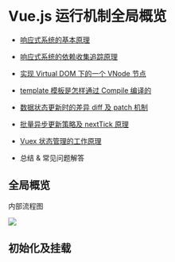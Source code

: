 # Vue.js 运行机制全局概览

* [响应式系统的基本原理](https://github.com/liyayun713/Interview/blob/master/vue/response-system.md)

* [响应式系统的依赖收集追踪原理](https://github.com/liyayun713/Interview/blob/master/vue/dependence-collect.md)

* [实现 Virtual DOM 下的一个 VNode 节点](https://github.com/liyayun713/Interview/blob/master/vue/virtual-dom.md)

* [template 模板是怎样通过 Compile 编译的](https://github.com/liyayun713/Interview/blob/master/vue/template-compile.md)

* [数据状态更新时的差异 diff 及 patch 机制](https://github.com/liyayun713/Interview/blob/master/vue/diff-patch.md)

* [批量异步更新策略及 nextTick 原理](https://github.com/liyayun713/Interview/blob/master/vue/nextTick.md)

* [Vuex 状态管理的工作原理](https://github.com/liyayun713/Interview/blob/master/vue/vuex-principle.md)

* 总结 & 常见问题解答

## 全局概览

内部流程图

![](https://user-gold-cdn.xitu.io/2017/12/19/1606e7eaa2a664e8?imageView2/0/w/1280/h/960/format/webp/ignore-error/1)

## 初始化及挂载


